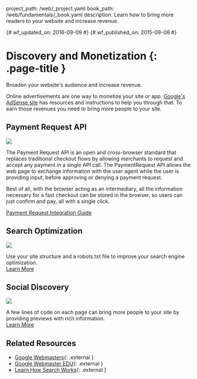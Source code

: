 project_path: /web/_project.yaml
book_path: /web/fundamentals/_book.yaml
description: Learn how to bring more readers to your website and increase revenue.

{# wf_updated_on: 2016-09-09 #}
{# wf_published_on: 2015-09-08 #}

# Discovery and Monetization {: .page-title }

Broaden your website's audience and increase revenue.

Online advertisements are one way to monetize your site or app. 
[Google's AdSense site](https://www.google.com/adsense) has resources and
instructions to help you through that. To earn those revenues you need to
bring more people to your site.

## Payment Request API

<img src="/web/images/md-icons/money-square.png" class="attempt-right">

The Payment Request API is an open and cross-browser standard that replaces
traditional checkout flows by allowing merchants to request and accept any
payment in a single API call. The PaymentRequest API allows the web page to
exchange information with the user agent while the user is providing input,
before approving or denying a payment request.

Best of all, with the browser acting as an intermediary, all the information
necessary for a fast checkout can be stored in the browser, so users can just
confirm and pay, all with a single click.

[Payment Request Integration Guide](/web/fundamentals/getting-started/primers/payment-request)

<div class="attempt-left">
  <h2>Search Optimization</h2>
  <a href="search-optimization/">
    <img src="/web/images/md-icons/search-short.png">
  </a>
  <p>
    Use your site structure and a robots.txt file to improve your search engine
    optimization.<br>
    <a href="search-optimization/">Learn More</a>
  </p>
</div>

<div class="attempt-right">
  <h2>Social Discovery</h2>
  <a href="social-discovery/">
    <img src="/web/images/md-icons/whats-hot-short.png">
  </a>
  <p>
    A few lines of code on each page can bring more people to your site by
    providing previews with rich information.<br>
    <a href="social-discovery/">Learn More</a>
  </p>
</div>



<div style="clear:both;"></div>


## Related Resources

* [Google Webmasters](https://developers.google.com/webmasters/){: .external }
* [Google Webmaster EDU](https://developers.google.com/webmasters/googleforwebmasters/){: .external }
* [Learn How Search Works](https://support.google.com/webmasters/answer/70897/){: .external }

<div style="clear:both;"></div>
